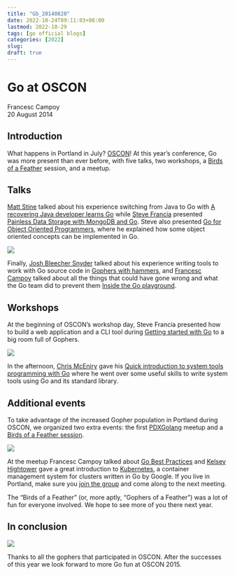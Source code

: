 ```yaml
---
title: "Gb_20140820"
date: 2022-10-24T09:11:03+08:00
lastmod: 2022-10-29
tags: [go official blogs]
categories: [2022]
slug:
draft: true
---
```


# Go at OSCON

Francesc Campoy  
20 August 2014

## Introduction

What happens in Portland in July? [OSCON](http://www.oscon.com/oscon2014)! At this year’s conference, Go was more present than ever before, with five talks, two workshops, a [Birds of a Feather](http://en.wikipedia.org/wiki/Birds_of_a_feather_(computing)) session, and a meetup.

## Talks

[Matt Stine](http://twitter.com/mstine) talked about his experience switching from Java to Go with [A recovering Java developer learns Go](http://www.slideshare.net/mstine/java-devlearnstogooscon) while [Steve Francia](https://twitter.com/spf13) presented [Painless Data Storage with MongoDB and Go](http://spf13.com/presentation/MongoDB-and-Go). Steve also presented [Go for Object Oriented Programmers](http://spf13.com/presentation/go-for-object-oriented-programmers), where he explained how some object oriented concepts can be implemented in Go.

![](osconreport/talks.png)

Finally, [Josh Bleecher Snyder](http://twitter.com/offbymany) talked about his experience writing tools to work with Go source code in [Gophers with hammers](https://go.dev/talks/2014/hammers.slide#1), and [Francesc Campoy](http://twitter.com/francesc) talked about all the things that could have gone wrong and what the Go team did to prevent them [Inside the Go playground](https://go.dev/talks/2014/playground.slide).

## Workshops

At the beginning of OSCON’s workshop day, Steve Francia presented how to build a web application and a CLI tool during [Getting started with Go](http://spf13.com/presentation/first-go-app) to a big room full of Gophers.

![](osconreport/workshops.png)

In the afternoon, [Chris McEniry](https://twitter.com/mmceniry) gave his [Quick introduction to system tools programming with Go](http://cdn.oreillystatic.com/en/assets/1/event/115/A%20Quick%20Introduction%20to%20System%20Tools%20Programming%20with%20Go%20Presentation.pdf) where he went over some useful skills to write system tools using Go and its standard library.

## Additional events

To take advantage of the increased Gopher population in Portland during OSCON, we organized two extra events: the first [PDXGolang](https://twitter.com/pdxgolang) meetup and a [Birds of a Feather session](http://www.oscon.com/oscon2014/public/schedule/detail/37775).

![](osconreport/meetup.png)

At the meetup Francesc Campoy talked about [Go Best Practices](https://go.dev/talks/2013/bestpractices.slide) and [Kelsey Hightower](https://twitter.com/kelseyhightower) gave a great introduction to [Kubernetes](https://github.com/GoogleCloudPlatform/kubernetes), a container management system for clusters written in Go by Google. If you live in Portland, make sure you [join the group](http://meetup.com/pdx-go) and come along to the next meeting.

The “Birds of a Feather” (or, more aptly, “Gophers of a Feather”) was a lot of fun for everyone involved. We hope to see more of you there next year.

## In conclusion

![](osconreport/random.png)

Thanks to all the gophers that participated in OSCON. After the successes of this year we look forward to more Go fun at OSCON 2015.